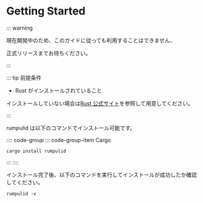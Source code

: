 # Getting Started

::: warning

現在開発中のため、このガイドに従っても利用することはできません、

正式リリースまでお待ちください。

:::

::: tip 前提条件

- Rust がインストールされていること

インストールしていない場合は[Rust 公式サイト](https://www.rust-lang.org/learn/get-started)を参照して用意してください。

:::

rumpulid は以下のコマンドでインストール可能です。

:::: code-group
::: code-group-item Cargo

```shell
cargo install rumpulid
```

:::
::::

インストール完了後、以下のコマンドを実行してインストールが成功したか確認してください。

```shell
rumpulid -v
```
